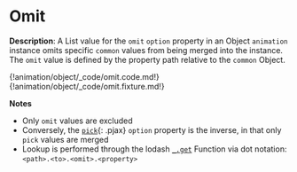 # Omit

__Description__: A List value for the `omit` `option` property in an Object `animation` instance omits specific `common` values from being merged into the instance. The `omit` value is defined by the property path relative to the `common` Object.

{!animation/object/_code/omit.code.md!}
{!animation/object/_code/omit.fixture.md!}

__Notes__

+ Only `omit` values are excluded
+ Conversely, the [`pick`](../animation/object.md#pick){: .pjax} `option` property is the inverse, in that only `pick` values are merged
+ Lookup is performed through the lodash [`_.get`](https://lodash.com/docs/4.17.2#get) Function via dot notation: `<path>.<to>.<omit>.<property>`

<div class="cf"></div>
<div class="end"></div>

